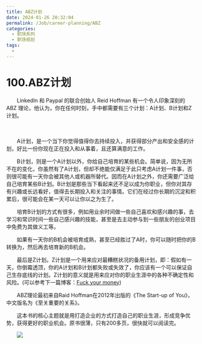 ```yaml
---
title: ABZ计划
date: 2024-01-26 20:32:04
permalink: /Job/career-planning/ABZ
categories:
  - 职场系列
  - 职场规划
tags:
  - 
---
```

# 100.ABZ计划

　　LinkedIn 和 Paypal 的联合创始人 Reid Hoffman 有一个令人印象深刻的 ABZ 理论，他认为，你在任何时刻，手中都需要有三个计划：A计划、B计划和Z计划。
<!-- more -->
　　‍

　　A计划，是一个当下你觉得值得你去持续投入，并获得部分产出和安全感的计划，好比一份你现在正在投入和从事着，且还算满意的工作。

　　B计划，则是一个A计划以外，你给自己培育的某些机会。简单说，因为无所不在的变化，你虽然有了A计划，但却不绝能仅满足于此只考虑A计划一件事，否则很可能有一天你会被其他人或机器所替代。因而在A计划之外，你还需要广泛给自己培育某些B计划。B计划是那些当下看起来还不足以成为你职业，但你对其存有兴趣或长远看好，值得去长期投入和关注的事情。它们在经过你长期的沉淀和积累后，很可能会在某一天可以让你以之为生了。

　　培育B计划的方式有很多，例如用业余时间做一些自己喜欢和感兴趣的事，去学习和常识时间一些自己感兴趣的技能，甚至是去主动参与到一些朋友的创业项目中免费为其做义工等。

　　如果有一天你的B机会被培育成熟，甚至已经胜过了A时，你可以随时把你的B转换为，然后再去培育新的B机会。

　　最后是Z计划。Z计划是一个用来应对最糟糕状况的备用计划，即：假如有一天，你倒霉透顶，你的A计划和B计划都失败或失效了，你应该有一个可以保证自己生存底线的计划。Z计划的意义就是用来应对你的职业生涯中的各种不确定性和风险。(可以参考下一篇博客：[Fuck your money](/Job/career-planning/fuck-you-money/))

　　ABZ理论最初来自Raid Hoffman在2012年出版的《The Start-up of You》，中文版名为《至关重要的关系》。

　　这本书的核心主题就是用打造企业的方式打造自己的职业生涯，形成竞争优势，获得更好的职业机会。原书很薄，只有200多页，很快就可以阅读完。

　　​![](https://image.peterjxl.com/blog/image-20240126202853-a2wpkn6.png)​

　　‍

　　‍

　　‍

　　​​

　　‍

　　‍
